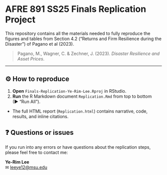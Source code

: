 # AFRE 891 SS25 Finals Replication Project

This repository contains all the materials needed to fully reproduce the figures and tables from Section 4.2 (“Returns and Firm Resilience during the Disaster”) of Pagano et al (2023).

> Pagano, M., Wagner, C. & Zechner, J. (2023). *Disaster Resilience and Asset Prices*.  

---

## ⚙️ How to reproduce

1. **Open** `Finals-Replication-Ye-Rim-Lee.Rproj` in RStudio.  
2. **Run** the R Markdown document `Replication.Rmd` from top to bottom (▶ “Run All”).  
-  The full HTML report (`Replication.html`) contains narrative, code, results, and inline citations.


## ❓ Questions or issues

If you run into any errors or have questions about the replication steps, please feel free to contact me:

**Ye‑Rim Lee**  
✉︎ leeye12@msu.edu  
